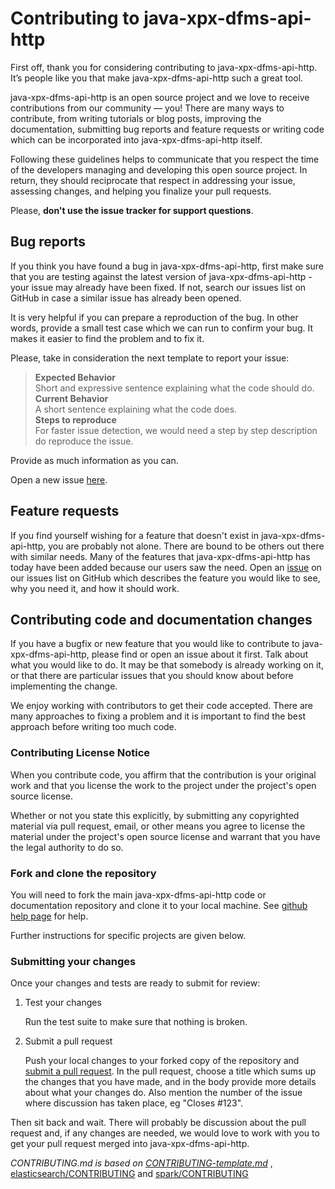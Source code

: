 # Contributing to java-xpx-dfms-api-http

First off, thank you for considering contributing to java-xpx-dfms-api-http. 
It’s people like you that make java-xpx-dfms-api-http such a great tool.

java-xpx-dfms-api-http is an open source project and we love to receive contributions from 
our community — you! There are many ways to contribute, from writing tutorials or blog 
posts, improving the documentation, submitting bug reports and feature requests or 
writing code which can be incorporated into java-xpx-dfms-api-http itself.

Following these guidelines helps to communicate that you respect the time of 
the developers managing and developing this open source project. In return, 
they should reciprocate that respect in addressing your issue, assessing changes, 
and helping you finalize your pull requests.

Please, **don't use the issue tracker for support questions**. 

## Bug reports

If you think you have found a bug in java-xpx-dfms-api-http, first make sure that you 
are testing against the latest version of java-xpx-dfms-api-http - your issue may already 
have been fixed. If not, search our issues list on GitHub in case a similar 
issue has already been opened.

It is very helpful if you can prepare a reproduction of the bug. In other words, 
provide a small test case which we can run to confirm your bug. It makes it easier to 
find the problem and to fix it.
 
Please, take in consideration the next template to report your issue:

> **Expected Behavior**\
> Short and expressive sentence explaining what the code should do.\
> **Current Behavior**\
> A short sentence explaining what the code does. \
> **Steps to reproduce**\
> For faster issue detection, we would need a step by step description do reproduce the issue.


Provide as much information as you can.

Open a new issue [here][github-issues].

## Feature requests

If you find yourself wishing for a feature that doesn't exist in java-xpx-dfms-api-http, 
you are probably not alone. There are bound to be others out there with similar 
needs. Many of the features that java-xpx-dfms-api-http has today have been added because 
our users saw the need. Open an [issue][github-issues] on our issues list on GitHub which describes 
the feature you would like to see, why you need it, and how it should work.

## Contributing code and documentation changes

If you have a bugfix or new feature that you would like to contribute to java-xpx-dfms-api-http, please find or 
open an issue about it first. Talk about what you would like to do. It may be that somebody is already working on it, 
or that there are particular issues that you should know about before implementing the change.

We enjoy working with contributors to get their code accepted. There are many approaches to fixing a problem and it is 
important to find the best approach before writing too much code.

### Contributing License Notice

When you contribute code, you affirm that the contribution is your original work and that you license the work to 
the project under the project's open source license.

Whether or not you state this explicitly, by submitting any copyrighted material via pull request, email, or other 
means you agree to license the material under the project's open source license and warrant that you have the legal 
authority to do so.

### Fork and clone the repository

You will need to fork the main java-xpx-dfms-api-http code or documentation repository and clone 
it to your local machine. See [github help page](https://help.github.com/articles/fork-a-repo/) for help.

Further instructions for specific projects are given below.

### Submitting your changes

Once your changes and tests are ready to submit for review:

1. Test your changes
   
    Run the test suite to make sure that nothing is broken.
    
2. Submit a pull request

    Push your local changes to your forked copy of the repository and [submit a pull request](https://help.github.com/articles/about-pull-requests/). In the pull request, choose a title which sums up the changes that you have made, and in the body provide more details about what your changes do. Also mention the number of the issue where discussion has taken place, eg "Closes #123".
    
Then sit back and wait. There will probably be discussion about the pull request and, if any changes are needed, we would love to work with you to get your pull request merged into java-xpx-dfms-api-http.

*CONTRIBUTING.md is based on [CONTRIBUTING-template.md](https://github.com/nayafia/contributing-template/blob/master/CONTRIBUTING-template.md)* , [elasticsearch/CONTRIBUTING](https://github.com/elastic/elasticsearch/blob/master/CONTRIBUTING.md) and [spark/CONTRIBUTING](https://github.com/apache/spark/blob/master/CONTRIBUTING.md)

[pull-request]: https://help.github.com/articles/about-pull-requests/
[github-issues]: https://github.com/proximax-storage/java-xpx-dfms-api-http/issues
